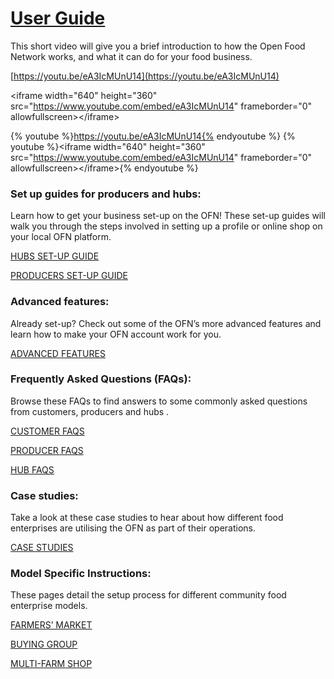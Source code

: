 # [**User Guide**](https://openfoodnetwork.org/user-guide/)

This short video will give you a brief introduction to how the Open Food Network works, and what it can do for your food business.

[https://youtu.be/eA3IcMUnU14](https://youtu.be/eA3IcMUnU14)

&lt;iframe width="640" height="360" src="https://www.youtube.com/embed/eA3IcMUnU14" frameborder="0" allowfullscreen&gt;&lt;/iframe&gt;

{% youtube %}https://youtu.be/eA3IcMUnU14{% endyoutube %}
{% youtube %}&lt;iframe width="640" height="360" src="https://www.youtube.com/embed/eA3IcMUnU14" frameborder="0" allowfullscreen&gt;&lt;/iframe&gt;{% endyoutube %}

### Set up guides for producers and hubs:

Learn how to get your business set-up on the OFN! These set-up guides will walk you through the steps involved in setting up a profile or online shop on your local OFN platform.

[HUBS SET-UP GUIDE](/hubs-set-up-guide.md)

[PRODUCERS SET-UP GUIDE](/producer-set-up-guide.md)

### Advanced features:

Already set-up? Check out some of the OFN’s more advanced features and learn how to make your OFN account work for you.

[ADVANCED FEATURES](/advanced-features.md)

### Frequently Asked Questions \(FAQs\):

Browse these FAQs to find answers to some commonly asked questions from customers, producers and hubs .

[CUSTOMER FAQS](/customer-faqs.md)

[PRODUCER FAQS](/producer-faqs.md)

[HUB FAQS](/hub-faqs.md)

### Case studies:

Take a look at these case studies to hear about how different food enterprises are utilising the OFN as part of their operations.

[CASE STUDIES](/case-studies.md)

### Model Specific Instructions:

These pages detail the setup process for different community food enterprise models.

[FARMERS’ MARKET](/farmers-markets.md)

[BUYING GROUP](/buying-group.md)

[MULTI-FARM SHOP](/multi-farm-shop.md)

